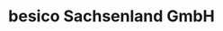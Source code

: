---
title: "besico Sachsenland GmbH"
url: /annaberg-buchholz/besico-sachsenland-gmbh/
shop: Autohaus
---